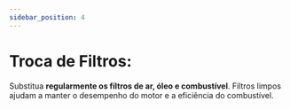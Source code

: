 ```yaml
---
sidebar_position: 4
---
```


# Troca de Filtros:

Substitua **regularmente os filtros de ar, óleo e combustível**. Filtros limpos ajudam a manter o desempenho do motor e a eficiência do combustível.